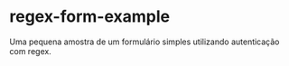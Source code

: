 # regex-form-example
Uma pequena amostra de um formulário simples utilizando autenticação com regex.
